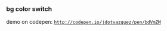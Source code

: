 ### bg color switch

demo on codepen: <a href="http://codepen.io/jdotvazquez/pen/bdVmZM" target="_blank">```http://codepen.io/jdotvazquez/pen/bdVmZM```</a>
